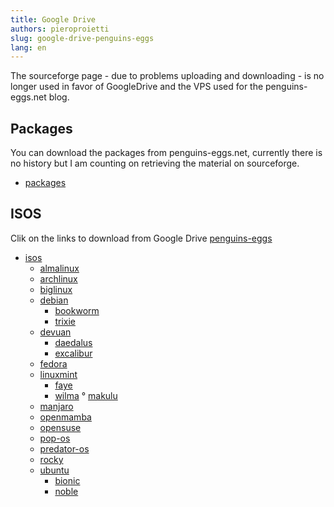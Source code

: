 ```yaml
---
title: Google Drive
authors: pieroproietti
slug: google-drive-penguins-eggs
lang: en
---
```


The sourceforge page - due to problems uploading and downloading - is no longer used in favor of GoogleDrive and the VPS used for the penguins-eggs.net blog.

## Packages
You can download the packages from penguins-eggs.net, currently there is no history but I am counting on retrieving the material on sourceforge.

* [packages](https://penguins-eggs.net/basket/index.php/packages/?p=packages)


## ISOS

Clik on the links to download from Google Drive [penguins-eggs](https://drive.google.com/drive/folders/19fwjvsZiW0Dspu2Iq-fQN0J-PDbKBlYY)

* [isos](https://drive.google.com/drive/folders/19M7fDEebPZjEY4yHD79zSMWFndCPishN)
    * [almalinux](/almalinux)
    * [archlinux](/archlinux)
    * [biglinux](https://drive.google.com/drive/folders/1hWq1-B6nNU09AxddXmPm4GXRsXCECp99)
    * [debian](/debian)
        * [bookworm](/debian/bookworm)
        * [trixie](/debian/trixie)
    * [devuan](/devuan)
        * [daedalus](/devuan/daedalus)
        * [excalibur](/devuan/excalibur)
    * [fedora](/fedora)
    * [linuxmint](/linuxmint)
        * [faye](/linuxmint/faye)
        * [wilma](/linuxmint/wilma)
    ° [makulu](https://drive.google.com/drive/folders/1guS3z_tbApb8wqYFCRlgnkTvuDY07TQ-)
    * [manjaro](/manjaro)
    * [openmamba](/openmamba)
    * [opensuse](/opensuse)
    * [pop-os](https://drive.google.com/drive/folders/1Ir-N1n5gbS8JaW5GMZYqLGomLaGb2k3j)
    * [predator-os](https://drive.google.com/drive/folders/1zuiY8zWKlxBWtXoNbALKiGaRvzFyRx3o)
    * [rocky](/rocky)
    * [ubuntu](/ubuntu)
        * [bionic](/ubuntu/bionic)
        * [noble](/ubuntu/noble)
